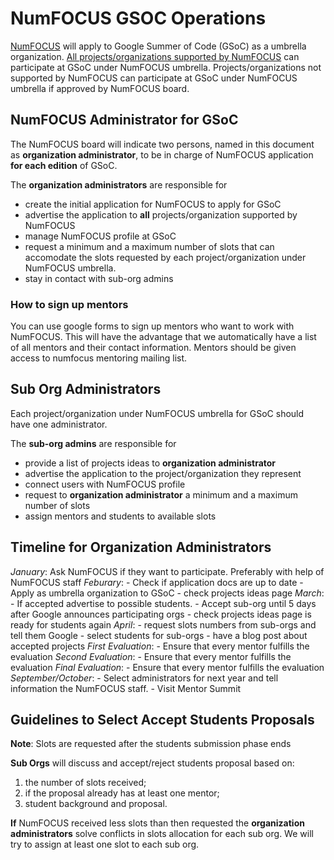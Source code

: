 # NumFOCUS GSOC Operations

[NumFOCUS](http://numfocus.org/)
will apply to Google Summer of Code (GSoC)
as a umbrella organization.
[All projects/organizations supported by NumFOCUS](http://numfocus.org/projects/)
can participate at GSoC under NumFOCUS umbrella.
Projects/organizations not supported by NumFOCUS
can participate at GSoC under NumFOCUS umbrella
if approved by NumFOCUS board.

## NumFOCUS Administrator for GSoC

The NumFOCUS board will indicate two persons,
named in this document as **organization administrator**,
to be in charge of NumFOCUS application **for each edition** of GSoC.

The **organization administrators** are responsible for

- create the initial application for NumFOCUS to apply for GSoC
- advertise the application to **all** projects/organization supported
  by NumFOCUS
- manage NumFOCUS profile at GSoC
- request a minimum and a maximum number of slots
  that can accomodate the slots requested by each project/organization
  under NumFOCUS umbrella.
- stay in contact with sub-org admins

### How to sign up mentors

You can use google forms to sign up mentors who want to work with NumFOCUS. This
will have the advantage that we automatically have a list of all mentors and
their contact information. Mentors should be given access to numfocus mentoring
mailing list.

## Sub Org Administrators

Each project/organization under NumFOCUS umbrella for GSoC
should have one administrator.

The **sub-org admins** are responsible for

- provide a list of projects ideas to **organization administrator**
- advertise the application to the project/organization they represent
- connect users with NumFOCUS profile
- request to **organization administrator** a minimum and a maximum number of
  slots
- assign mentors and students to available slots

## Timeline for Organization Administrators

*January*: Ask NumFOCUS if they want to participate. Preferably with help of NumFOCUS staff
*Feburary*: - Check if application docs are  up to date
            - Apply as umbrella organization to GSoC
            - check projects ideas page
*March*: - If accepted advertise to possible students.
         - Accept sub-org until 5 days after Google announces participating orgs
         - check projects ideas page is ready for students again
*April*: - request slots numbers from sub-orgs and tell them Google
         - select students for sub-orgs
         - have a blog post about accepted projects
*First Evaluation*: - Ensure that every mentor fulfills the evaluation
*Second Evaluation*: - Ensure that every mentor fulfills the evaluation
*Final Evaluation*: - Ensure that every mentor fulfills the evaluation
*September/October*: - Select administrators for next year and tell information the NumFOCUS staff.
                     - Visit Mentor Summit

## Guidelines to Select Accept Students Proposals

**Note**: Slots are requested after the students submission phase ends

**Sub Orgs** will discuss and accept/reject students proposal based on:

1.  the number of slots received;
2.  if the proposal already has at least one mentor;
3.  student background and proposal.

**If** NumFOCUS received less slots than then requested the **organization
administrators** solve conflicts in slots allocation for each sub org. We will
try to assign at least one slot to each sub org.
